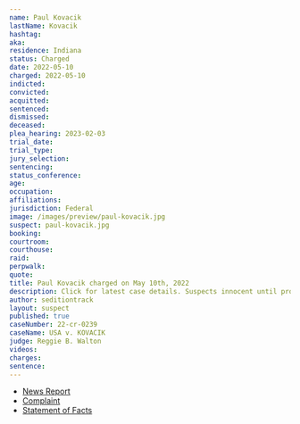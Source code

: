 ```yaml
---
name: Paul Kovacik
lastName: Kovacik
hashtag:
aka:
residence: Indiana
status: Charged
date: 2022-05-10
charged: 2022-05-10
indicted:
convicted:
acquitted:
sentenced:
dismissed:
deceased:
plea_hearing: 2023-02-03
trial_date:
trial_type:
jury_selection:
sentencing:
status_conference:
age:
occupation:
affiliations:
jurisdiction: Federal
image: /images/preview/paul-kovacik.jpg
suspect: paul-kovacik.jpg
booking:
courtroom:
courthouse:
raid:
perpwalk:
quote:
title: Paul Kovacik charged on May 10th, 2022
description: Click for latest case details. Suspects innocent until proven guilty.
author: seditiontrack
layout: suspect
published: true
caseNumber: 22-cr-0239
caseName: USA v. KOVACIK
judge: Reggie B. Walton
videos:
charges:
sentence:
---
```

- [News Report](https://fox59.com/indiana-news/southern-indiana-man-arrested-jan-6-capitol-breach/)
- [Complaint](https://www.justice.gov/usao-dc/case-multi-defendant/file/1516076/download)
- [Statement of Facts](https://www.justice.gov/usao-dc/case-multi-defendant/file/1516081/download)
